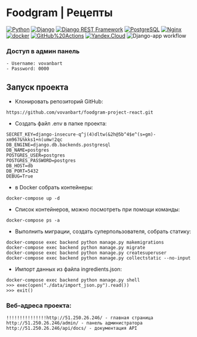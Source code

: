 # Foodgram | Рецепты
[![Python](https://img.shields.io/badge/-Python-464646?style=flat-square&logo=Python)](https://www.python.org/)
[![Django](https://img.shields.io/badge/-Django-464646?style=flat-square&logo=Django)](https://www.djangoproject.com/)
[![Django REST Framework](https://img.shields.io/badge/-Django%20REST%20Framework-464646?style=flat-square&logo=Django%20REST%20Framework)](https://www.django-rest-framework.org/)
[![PostgreSQL](https://img.shields.io/badge/-PostgreSQL-464646?style=flat-square&logo=PostgreSQL)](https://www.postgresql.org/)
[![Nginx](https://img.shields.io/badge/-NGINX-464646?style=flat-square&logo=NGINX)](https://nginx.org/ru/)
[![docker](https://img.shields.io/badge/-Docker-464646?style=flat-square&logo=docker)](https://www.docker.com/)
[![GitHub%20Actions](https://img.shields.io/badge/-GitHub%20Actions-464646?style=flat-square&logo=GitHub%20actions)](https://github.com/features/actions)
[![Yandex.Cloud](https://img.shields.io/badge/-Yandex.Cloud-464646?style=flat-square&logo=Yandex.Cloud)](https://cloud.yandex.ru/)
![Django-app workflow](https://github.com/vovanbart/foodgram-project-react/actions/workflows/foodgram_workflow.yml/badge.svg)

### Доступ в админ панель
```
- Username: vovanbart
- Password: 0000
```

## Запуск проекта
- Клонировать репозиторий GitHub:
```
https://github.com/vovanbart/foodgram-project-react.git
```

- Создать файл .env в папке проекта:
```
SECRET_KEY=django-insecure-q^j(4)dltw(&2h@5b^4$e^(s=gm)-xm967&%kks1+n(umw!2qc
DB_ENGINE=django.db.backends.postgresql
DB_NAME=postgres
POSTGRES_USER=postgres
POSTGRES_PASSWORD=postgres
DB_HOST=db
DB_PORT=5432
DEBUG=True
```

- в Docker cобрать  контейнеры:
```
docker-compose up -d
```
- Список контейнеров, можно посмотреть при помощи команды:  
```
docker-compose ps -a
```  
- Выполнить миграции, создать суперпользователя, собрать статику:
```
docker-compose exec backend python manage.py makemigrations
docker-compose exec backend python manage.py migrate
docker-compose exec backend python manage.py createsuperuser
docker-compose exec backend python manage.py collectstatic --no-input 
```
- Импорт данных из файла ingredients.json:
```
docker-compose exec backend python manage.py shell
>>> exec(open("./data/import_json.py").read())
>>> exit()
```

### Веб-адреса проекта:
```
!!!!!!!!!!!!!!!http://51.250.26.246/ - главная страница
http://51.250.26.246/admin/ - панель администратора
http://51.250.26.246/api/docs/ - документация API
